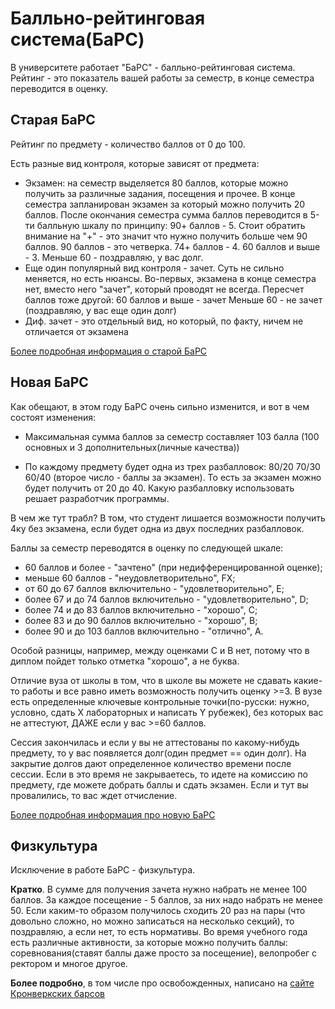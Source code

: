 # Балльно-рейтинговая система(БаРС)

В университете работает "БаРС" - балльно-рейтинговая система. Рейтинг - это показатель вашей работы за семестр, в конце семестра переводится в оценку.

## Cтарая БаРС

Рейтинг по предмету - количество баллов от 0 до 100. 

Есть разные вид контроля, которые зависят от предмета:

- Экзамен: на семестр выделяется 80 баллов, которые можно получить за различные задания, посещения и прочее. В конце семестра запланирован экзамен за который можно получить 20 баллов. После окончания семестра сумма баллов переводится в 5-ти балльную шкалу по принципу:
90+ баллов - 5. Стоит обратить внимание на "+" - это значит что нужно получить больше чем 90 баллов. 90 баллов - это четверка.
74+ баллов - 4.
60 баллов и выше - 3.
Меньше 60 - поздравляю, у вас долг.
- Еще один популярный вид контроля - зачет. Суть не сильно меняется, но есть нюансы. Во-первых, экзамена в конце семестра нет, вместо него "зачет", который проводят не всегда. Пересчет баллов тоже другой:
60 баллов и выше - зачет
Меньше 60 - не зачет (поздравляю, у вас еще один долг)
- Диф. зачет - это отдельный вид, но который, по факту, ничем не отличается от экзамена

[Более подробная информация о старой БаРС](http://de.ifmo.ru/--doc/polozhenie_o_barse.pdf?)

## Новая БаРС

Как обещают, в этом году БаРС очень сильно изменится, и вот в чем состоят изменения:

- Максимальная сумма баллов за семестр составляет 103 балла (100 основных и 3 дополнительных(личные качества))

- По каждому предмету будет одна из трех разбалловок: 80/20 70/30 60/40 (второе число - баллы за экзамен). То есть за экзамен можно будет получить от 20 до 40. Какую разбалловку использовать решает разработчик программы. 

В чем же тут трабл?
В том, что студент лишается возможности получить 4ку без экзамена, если будет одна из двух последних разбалловок.


Баллы за семестр переводятся в оценку по следующей шкале:
- 60 баллов и более - "зачтено" (при недифференцированной оценке);
- меньше 60 баллов - "неудовлетворительно", FX;
- от 60 до 67 баллов включительно - "удовлетворительно", E;
- более 67 и до 74 баллов включительно - "удовлетворительно", D;
- более 74 и до 83 баллов включительно - "хорошо", C;
- более 83 и до 90 баллов включительно - "хорошо", B;
- более 90 и до 103 баллов включительно - "отлично", А.

Особой разницы, например, между оценками С и В нет, потому что в диплом пойдет только отметка "хорошо", а не буква.


Отличие вуза от школы в том, что в школе вы можете не сдавать какие-то работы и все равно иметь возможность получить оценку >=3. В вузе есть определенные ключевые контрольные точки(по-русски: нужно, условно, сдать Х лабораторных и написать Y рубежек), без которых вас не 
аттестуют, ДАЖЕ если у вас >=60 баллов. 

Сессия закончилась и если у вы не аттестованы по какому-нибудь предмету, то у вас появляется долг(один предмет == один долг). На закрытие долгов дают определенное количество времени после сессии. Если в это время не закрываетесь, то идете на комиссию по предмету, где можете добрать баллы и сдать экзамен. Если и тут вы провалились, то вас ждет отчисление.

[Более подробная информация про новую БаРС](https://vk.com/doc162314205_545363389?hash=65e8e590703c764ed7&dl=20760d986bcb9e61a9)

## Физкультура
Исключение в работе БаРС - физкультура.

**Кратко**. В сумме для получения зачета нужно набрать не менее 100 баллов. За каждое посещение - 5 баллов, за них надо набрать не менее 50. Если каким-то образом получилось сходить 20 раз на пары (что довольно сложно, но можно записаться на несколько секций), то поздравляю, а если нет, то есть нормативы. Во время учебного года есть различные активности, за которые можно получить баллы: соревнования(ставят баллы даже просто за посещение), велопробег с ректором и многое другое.

**Более подробно**, в том числе про освобожденных, написано на [сайте Кронверкских барсов](https://kronbars.itmo.ru/club/info/)